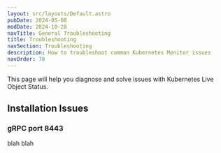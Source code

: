 ```yaml
---
layout: src/layouts/Default.astro
pubDate: 2024-05-08
modDate: 2024-10-28
navTitle: General Troubleshooting
title: Troubleshooting
navSection: Troubleshooting
description: How to troubleshoot common Kubernetes Monitor issues
navOrder: 70
---
```


This page will help you diagnose and solve issues with Kubernetes Live Object Status.

## Installation Issues

### gRPC port 8443

blah blah